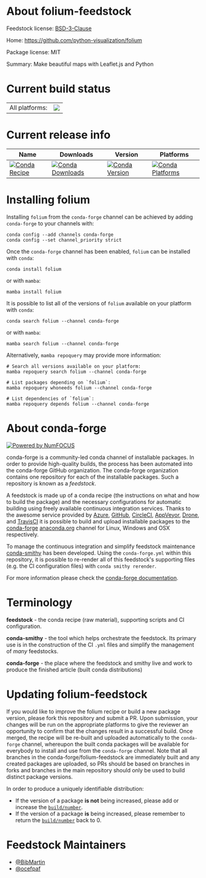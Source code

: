 About folium-feedstock
======================

Feedstock license: [BSD-3-Clause](https://github.com/conda-forge/folium-feedstock/blob/main/LICENSE.txt)

Home: https://github.com/python-visualization/folium

Package license: MIT

Summary: Make beautiful maps with Leaflet.js and Python

Current build status
====================


<table><tr><td>All platforms:</td>
    <td>
      <a href="https://dev.azure.com/conda-forge/feedstock-builds/_build/latest?definitionId=5913&branchName=main">
        <img src="https://dev.azure.com/conda-forge/feedstock-builds/_apis/build/status/folium-feedstock?branchName=main">
      </a>
    </td>
  </tr>
</table>

Current release info
====================

| Name | Downloads | Version | Platforms |
| --- | --- | --- | --- |
| [![Conda Recipe](https://img.shields.io/badge/recipe-folium-green.svg)](https://anaconda.org/conda-forge/folium) | [![Conda Downloads](https://img.shields.io/conda/dn/conda-forge/folium.svg)](https://anaconda.org/conda-forge/folium) | [![Conda Version](https://img.shields.io/conda/vn/conda-forge/folium.svg)](https://anaconda.org/conda-forge/folium) | [![Conda Platforms](https://img.shields.io/conda/pn/conda-forge/folium.svg)](https://anaconda.org/conda-forge/folium) |

Installing folium
=================

Installing `folium` from the `conda-forge` channel can be achieved by adding `conda-forge` to your channels with:

```
conda config --add channels conda-forge
conda config --set channel_priority strict
```

Once the `conda-forge` channel has been enabled, `folium` can be installed with `conda`:

```
conda install folium
```

or with `mamba`:

```
mamba install folium
```

It is possible to list all of the versions of `folium` available on your platform with `conda`:

```
conda search folium --channel conda-forge
```

or with `mamba`:

```
mamba search folium --channel conda-forge
```

Alternatively, `mamba repoquery` may provide more information:

```
# Search all versions available on your platform:
mamba repoquery search folium --channel conda-forge

# List packages depending on `folium`:
mamba repoquery whoneeds folium --channel conda-forge

# List dependencies of `folium`:
mamba repoquery depends folium --channel conda-forge
```


About conda-forge
=================

[![Powered by
NumFOCUS](https://img.shields.io/badge/powered%20by-NumFOCUS-orange.svg?style=flat&colorA=E1523D&colorB=007D8A)](https://numfocus.org)

conda-forge is a community-led conda channel of installable packages.
In order to provide high-quality builds, the process has been automated into the
conda-forge GitHub organization. The conda-forge organization contains one repository
for each of the installable packages. Such a repository is known as a *feedstock*.

A feedstock is made up of a conda recipe (the instructions on what and how to build
the package) and the necessary configurations for automatic building using freely
available continuous integration services. Thanks to the awesome service provided by
[Azure](https://azure.microsoft.com/en-us/services/devops/), [GitHub](https://github.com/),
[CircleCI](https://circleci.com/), [AppVeyor](https://www.appveyor.com/),
[Drone](https://cloud.drone.io/welcome), and [TravisCI](https://travis-ci.com/)
it is possible to build and upload installable packages to the
[conda-forge](https://anaconda.org/conda-forge) [anaconda.org](https://anaconda.org/)
channel for Linux, Windows and OSX respectively.

To manage the continuous integration and simplify feedstock maintenance
[conda-smithy](https://github.com/conda-forge/conda-smithy) has been developed.
Using the ``conda-forge.yml`` within this repository, it is possible to re-render all of
this feedstock's supporting files (e.g. the CI configuration files) with ``conda smithy rerender``.

For more information please check the [conda-forge documentation](https://conda-forge.org/docs/).

Terminology
===========

**feedstock** - the conda recipe (raw material), supporting scripts and CI configuration.

**conda-smithy** - the tool which helps orchestrate the feedstock.
                   Its primary use is in the construction of the CI ``.yml`` files
                   and simplify the management of *many* feedstocks.

**conda-forge** - the place where the feedstock and smithy live and work to
                  produce the finished article (built conda distributions)


Updating folium-feedstock
=========================

If you would like to improve the folium recipe or build a new
package version, please fork this repository and submit a PR. Upon submission,
your changes will be run on the appropriate platforms to give the reviewer an
opportunity to confirm that the changes result in a successful build. Once
merged, the recipe will be re-built and uploaded automatically to the
`conda-forge` channel, whereupon the built conda packages will be available for
everybody to install and use from the `conda-forge` channel.
Note that all branches in the conda-forge/folium-feedstock are
immediately built and any created packages are uploaded, so PRs should be based
on branches in forks and branches in the main repository should only be used to
build distinct package versions.

In order to produce a uniquely identifiable distribution:
 * If the version of a package **is not** being increased, please add or increase
   the [``build/number``](https://docs.conda.io/projects/conda-build/en/latest/resources/define-metadata.html#build-number-and-string).
 * If the version of a package **is** being increased, please remember to return
   the [``build/number``](https://docs.conda.io/projects/conda-build/en/latest/resources/define-metadata.html#build-number-and-string)
   back to 0.

Feedstock Maintainers
=====================

* [@BibMartin](https://github.com/BibMartin/)
* [@ocefpaf](https://github.com/ocefpaf/)

